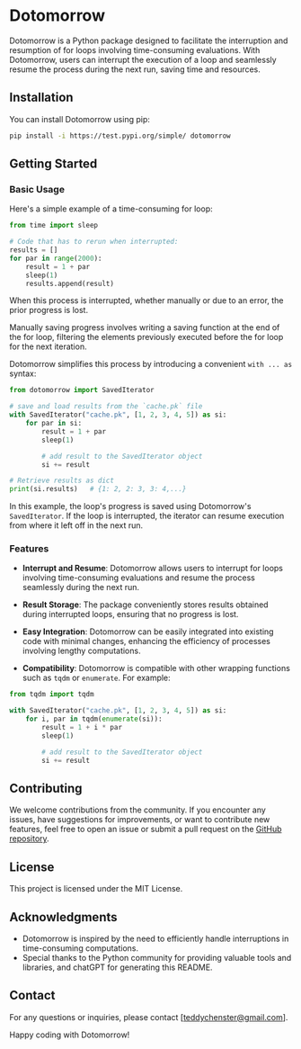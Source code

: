 # Dotomorrow

Dotomorrow is a Python package designed to facilitate the interruption and resumption of for loops involving time-consuming evaluations. With Dotomorrow, users can interrupt the execution of a loop and seamlessly resume the process during the next run, saving time and resources.

## Installation

You can install Dotomorrow using pip:

```bash
pip install -i https://test.pypi.org/simple/ dotomorrow
```

## Getting Started

### Basic Usage

Here's a simple example of a time-consuming for loop:

```python
from time import sleep

# Code that has to rerun when interrupted:
results = []
for par in range(2000):
    result = 1 + par
    sleep(1)
    results.append(result)
```
When this process is interrupted, whether manually or due to an error, the prior progress is lost.

Manually saving progress involves writing a saving function at the end of the for loop, filtering the elements previously executed before the for loop for the next iteration.

Dotomorrow simplifies this process by introducing a convenient `with ... as` syntax:

```python
from dotomorrow import SavedIterator

# save and load results from the `cache.pk` file
with SavedIterator("cache.pk", [1, 2, 3, 4, 5]) as si:
    for par in si:
        result = 1 + par
        sleep(1)

        # add result to the SavedIterator object
        si += result

# Retrieve results as dict
print(si.results)   # {1: 2, 2: 3, 3: 4,...}
```

In this example, the loop's progress is saved using Dotomorrow's `SavedIterator`. If the loop is interrupted, the iterator can resume execution from where it left off in the next run.

### Features

- **Interrupt and Resume**: Dotomorrow allows users to interrupt for loops involving time-consuming evaluations and resume the process seamlessly during the next run.

- **Result Storage**: The package conveniently stores results obtained during interrupted loops, ensuring that no progress is lost.

- **Easy Integration**: Dotomorrow can be easily integrated into existing code with minimal changes, enhancing the efficiency of processes involving lengthy computations.

- **Compatibility**: Dotomorrow is compatible with other wrapping functions such as `tqdm` or `enumerate`. For example:
```python
from tqdm import tqdm

with SavedIterator("cache.pk", [1, 2, 3, 4, 5]) as si:
    for i, par in tqdm(enumerate(si)):
        result = 1 + i * par
        sleep(1)

        # add result to the SavedIterator object
        si += result
```

## Contributing

We welcome contributions from the community. If you encounter any issues, have suggestions for improvements, or want to contribute new features, feel free to open an issue or submit a pull request on the [GitHub repository](https://github.com/yourusername/dotomorrow).

## License

This project is licensed under the MIT License.

## Acknowledgments

- Dotomorrow is inspired by the need to efficiently handle interruptions in time-consuming computations.
- Special thanks to the Python community for providing valuable tools and libraries, and chatGPT for generating this README.

## Contact

For any questions or inquiries, please contact [teddychenster@gmail.com].

Happy coding with Dotomorrow!